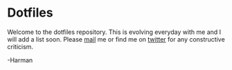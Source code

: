 # Dotfiles

Welcome to the dotfiles repository. This is evolving everyday with me and I will add a list soon. Please [mail](mailto:hrmnjt@hrmn.in) me or find me on [twitter](https://twitter.com/hrmnjts) for any constructive criticism.

-Harman
